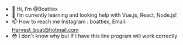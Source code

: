 - 👋 Hi, I’m @Boattiex 
- 🌱 I’m currently learning and looking help with Vue.js, React, Node.js!
- 📫 How to reach me Instagram : boattiex, Email: Harvest_boat@hotmail.com
- 😳 I don't know why but If I have this line program will work correctly

<!---
Boattiex/Boattiex is a ✨ special ✨ repository because its `README.md` (this file) appears on your GitHub profile.
You can click the Preview link to take a look at your changes.
--->
